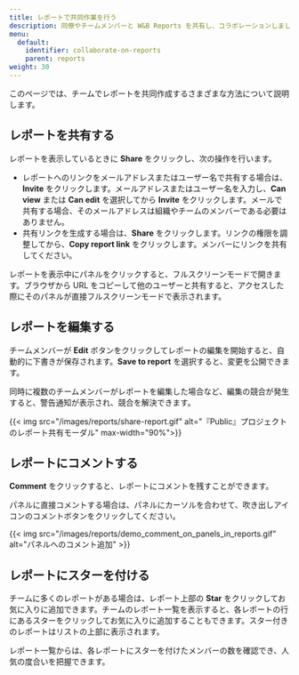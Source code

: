 ```yaml
---
title: レポートで共同作業を行う
description: 同僚やチームメンバーと W&B Reports を共有し、コラボレーションしましょう。
menu:
  default:
    identifier: collaborate-on-reports
    parent: reports
weight: 30
---
```


このページでは、チームでレポートを共同作成するさまざまな方法について説明します。

## レポートを共有する
レポートを表示しているときに **Share** をクリックし、次の操作を行います。
- レポートへのリンクをメールアドレスまたはユーザー名で共有する場合は、**Invite** をクリックします。メールアドレスまたはユーザー名を入力し、**Can view** または **Can edit** を選択してから **Invite** をクリックします。メールで共有する場合、そのメールアドレスは組織やチームのメンバーである必要はありません。
- 共有リンクを生成する場合は、**Share** をクリックします。リンクの権限を調整してから、**Copy report link** をクリックします。メンバーにリンクを共有してください。

レポートを表示中にパネルをクリックすると、フルスクリーンモードで開きます。ブラウザから URL をコピーして他のユーザーと共有すると、アクセスした際にそのパネルが直接フルスクリーンモードで表示されます。

## レポートを編集する
チームメンバーが **Edit** ボタンをクリックしてレポートの編集を開始すると、自動的に下書きが保存されます。**Save to report** を選択すると、変更を公開できます。

同時に複数のチームメンバーがレポートを編集した場合など、編集の競合が発生すると、警告通知が表示され、競合を解決できます。

{{< img src="/images/reports/share-report.gif" alt="『Public』プロジェクトのレポート共有モーダル" max-width="90%">}}

## レポートにコメントする
**Comment** をクリックすると、レポートにコメントを残すことができます。

パネルに直接コメントする場合は、パネルにカーソルを合わせて、吹き出しアイコンのコメントボタンをクリックしてください。

{{< img src="/images/reports/demo_comment_on_panels_in_reports.gif" alt="パネルへのコメント追加" >}}

## レポートにスターを付ける
チームに多くのレポートがある場合は、レポート上部の **Star** をクリックしてお気に入りに追加できます。チームのレポート一覧を表示すると、各レポートの行にあるスターをクリックしてお気に入りに追加することもできます。スター付きのレポートはリストの上部に表示されます。

レポート一覧からは、各レポートにスターを付けたメンバーの数を確認でき、人気の度合いを把握できます。